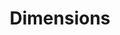 ---
bigquery: https://console.cloud.google.com/bigquery?p=covid-19-dimensions-ai&page=table&d=data&t=publications
contributors: Digital Science, https://www.digital-science.com/
cost: Free for personal, non-commercial use.
description: Dimensions contains more than 100 million publications, ranging from
  articles published in scholarly journals, books and book chapters, to preprints
  and conference proceedings. All publications are contextualized with linked data
  sets, funding, publications, patents, clinical trials, and policy documents. You
  can also view associated categories, funders, institutions, and researcher profiles.
documentation: https://docs.dimensions.ai/bigquery/index.html
last_edit: 04/12/2022, 23:59:57
location: https://www.dimensions.ai/products/free/
maintained_by: Digital Science, https://www.digital-science.com/
schema_fields:
- kind
- license
- current_assignee_countries
- publication_year
- metrics
- filing_date
- description
- start_date
- labels
- conference
- family_id
- assignee_countries
- granted_date
- expiration_date
- resulting_publication_ids
- patent_ids
- ipcr
- category_rcdc
- cpc
- filing_status
- category_hra
- linkout
- grant_number
- funder_org_acronyms
- end_date
- date_imported_gbq
- funder_org_cities
- concepts
- research_org_city_names
- source_id
- book_title
- publisher
- associated_grant_ids
- funding_jpy
- active_years
- categories
- date_normal
- abstract
- isbn
- email_address
- associated_publication_id
- name
- supporting_grant_ids
- pages
- start_year
- created_date
- original_assignee_countries
- journal_lists
- open_access_categories
- types
- links
- jurisdiction
- assignee_orgs
- current_assignee
- category_uoa
- journal
- acknowledgements
- investigators
- category_bra
- original_assignee_orgs
- foa_number
- funding_aud
- book_series_title
- research_org_country_names
- research_org_state_codes
- date
- external_ids
- type
- funding_currency
- issue
- funder_org_state_codes
- funding_nzd
- clinical_trial_ids
- interventions
- original_assignee
- open_access_categories_v2
- phase
- repository_url
- funding_cad
- category_icrp_cso
- wikipedia_url
- researcher_ids
- aliases
- address
- language
- date_modified
- citations_count
- research_orgs
- granted_year
- research_org_cities
- end_year
- family_members_ids
- citation_string
- resulting_publication_doi
- doi
- brief_title
- embargo_date
- current_assignee_orgs
- arxiv_id
- funding_cny
- date_online
- funder_org
- status
- funding_amount
- funding_usd
- funder_countries
- acronym
- cited_by_ids
- associated_publication_doi
- date_print
- repository_id
- altmetrics
- mesh_headings
- gender
- relationships
- id
- eisbn
- expiration_year
- year
- research_org_countries
- associated_publication_arxiv_id
- funding_details
- registry
- original_title
- associated_publication_pmid
- volume
- funding_chf
- pmid
- category_hrcs_hc
- repository_name
- legal_status
- application_number
- priority_date
- original_abstract
- inventor_names
- funding_eur
- parent_id
- family_count
- established
- priority_year
- reference_ids
- publication_date
- date_inserted
- editors
- filing_year
- conditions
- publication_ids
- subtitles
- legal_events
- research_org_state_names
- funder_orgs
- mesh_terms
- proceedings_title
- citations
- funder_org_countries
- pmcid
- organisation_details
- title
- category_icrp_ct
- category_for
- funding_gbp
- acronyms
- category_hrcs_rac
- category_sdg
- authors
shortname: dimensions
tags:
- scholarly literature
- patents
- funding
- clinical trials
- academic profiles
terms_of_use: 'Use of both the Dimensions COVID-19 dataset and full Dimensions dataset
  are subject to the Dimensions Terms of use: https://www.dimensions.ai/policies-terms-legal '
title: Dimensions
uuid: dcff88bd-fe6b-4fdb-8159-809bf9d7bc1c
---
